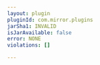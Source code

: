 ```yaml
---
layout: plugin
pluginId: com.mirror.plugins
jarSha1: INVALID
isJarAvailable: false
error: NONE
violations: []

---
```

